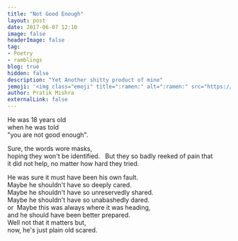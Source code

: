 ```yaml
---
title: "Not Good Enough"
layout: post
date: 2017-06-07 12:10
image: false
headerImage: false
tag: 
- Poetry
- ramblings
blog: true
hidden: false
description: "Yet Another shitty product of mine"
jemoji: '<img class="emoji" title=":ramen:" alt=":ramen:" src="https://assets.github.com/images/icons/emoji/unicode/1f35c.png" height="20" width="20" align="absmiddle">'
author: Pratik Mishra
externalLink: false
---
```


He was 18 years old  
when he was told  
"you are not good enough".  

Sure, the words wore masks,  
hoping they won't be identified.           
But they so badly reeked of pain that  
it did not help, no matter how hard they tried.  

He was sure it must have been his own fault.  
Maybe he shouldn't have so deeply cared.  
Maybe he shouldn't have so unreservedly shared.  
Maybe he shouldn't have so unabashedly dared.  
or 
Maybe this was always where it was heading,  
and he should have been better prepared.  
Well not that it matters but,  
now, he's just plain old scared.  
